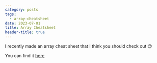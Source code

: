 ```yaml
---
category: posts
tags:
  - array-cheatsheet
date: 2023-07-01
title: Array Cheatsheet
header-title: true
---
```


I recently made an array cheat sheet that I think you should check out 😉

You can find it [here](https://kealanparr.com/assets/misc/JavaScript-Array-Cheatsheet.pdf)